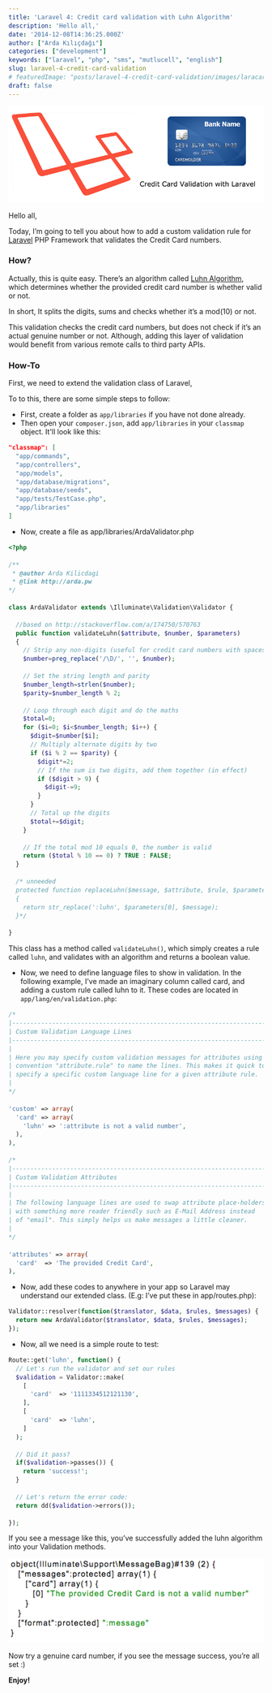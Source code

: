 ```yaml
---
title: 'Laravel 4: Credit card validation with Luhn Algorithm'
description: 'Hello all,'
date: '2014-12-08T14:36:25.000Z'
author: ["Arda Kılıçdağı"]
categories: ["development"]
keywords: ["laravel", "php", "sms", "mutlucell", "english"]
slug: laravel-4-credit-card-validation
# featuredImage: "posts/laravel-4-credit-card-validation/images/laracard.png"
draft: false
---
```


![laracard](./images/laracard.png)

Hello all,

Today, I’m going to tell you about how to add a custom validation rule for [Laravel](http://www.laravel.com) PHP Framework that validates the Credit Card numbers.

### How?

Actually, this is quite easy. There’s an algorithm called [Luhn Algorithm](http://en.wikipedia.org/wiki/Luhn_algorithm), which determines whether the provided credit card number is whether valid or not.

In short, It splits the digits, sums and checks whether it’s a mod(10) or not.

This validation checks the credit card numbers, but does not check if it’s an actual genuine number or not. Although, adding this layer of validation would benefit from various remote calls to third party APIs.

### How-To

First, we need to extend the validation class of Laravel,

To to this, there are some simple steps to follow:

* First, create a folder as `app/libraries` if you have not done already.
* Then open your `composer.json`, add `app/libraries` in your `classmap` object. It'll look like this:

```json
"classmap": [
  "app/commands",
  "app/controllers",
  "app/models",
  "app/database/migrations",
  "app/database/seeds",
  "app/tests/TestCase.php",
  "app/libraries"
]
```

* Now, create a file as app/libraries/ArdaValidator.php

```php
<?php

/**
 * @author Arda Kilicdagi
 * @link http://arda.pw
*/

class ArdaValidator extends \Illuminate\Validation\Validator {

  //based on http://stackoverflow.com/a/174750/570763
  public function validateLuhn($attribute, $number, $parameters)
  {
    // Strip any non-digits (useful for credit card numbers with spaces and hyphens)
    $number=preg_replace('/\D/', '', $number);

    // Set the string length and parity
    $number_length=strlen($number);
    $parity=$number_length % 2;

    // Loop through each digit and do the maths
    $total=0;
    for ($i=0; $i<$number_length; $i++) {
      $digit=$number[$i];
      // Multiply alternate digits by two
      if ($i % 2 == $parity) {
        $digit*=2;
        // If the sum is two digits, add them together (in effect)
        if ($digit > 9) {
          $digit-=9;
        }
      }
      // Total up the digits
      $total+=$digit;
    }

    // If the total mod 10 equals 0, the number is valid
    return ($total % 10 == 0) ? TRUE : FALSE;
  }

  /* unneeded
  protected function replaceLuhn($message, $attribute, $rule, $parameters)
  {
    return str_replace(':luhn', $parameters[0], $message);
  }*/

}
```

This class has a method called `validateLuhn()`, which simply creates a rule called `luhn`, and validates with an algorithm and returns a boolean value.

* Now, we need to define language files to show in validation. In the following example, I’ve made an imaginary column called card, and adding a custom rule called luhn to it. These codes are located in `app/lang/en/validation.php`:

```php
/*
|--------------------------------------------------------------------------
| Custom Validation Language Lines
|--------------------------------------------------------------------------
|
| Here you may specify custom validation messages for attributes using the
| convention "attribute.rule" to name the lines. This makes it quick to
| specify a specific custom language line for a given attribute rule.
|
*/

'custom' => array(
  'card' => array(
    'luhn' => ':attribute is not a valid number',
  ),
),

/*
|--------------------------------------------------------------------------
| Custom Validation Attributes
|--------------------------------------------------------------------------
|
| The following language lines are used to swap attribute place-holders
| with something more reader friendly such as E-Mail Address instead
| of "email". This simply helps us make messages a little cleaner.
|
*/

'attributes' => array(  
  'card'  => 'The provided Credit Card',
),
```

* Now, add these codes to anywhere in your app so Laravel may understand our extended class. (E.g: I’ve put these in app/routes.php):

```php
Validator::resolver(function($translator, $data, $rules, $messages) {
  return new ArdaValidator($translator, $data, $rules, $messages);
});
```

* Now, all we need is a simple route to test:

```php
Route::get('luhn', function() {
  // Let's run the validator and set our rules
  $validation = Validator::make(
    [
      'card'  => '1111334512121130',
    ],
    [
      'card'  => 'luhn',
    ]
  );

  // Did it pass?
  if($validation->passes()) {
    return 'success!';
  }

  // Let's return the error code:
  return dd($validation->errors());

});
```

If you see a message like this, you’ve successfully added the luhn algorithm into your Validation methods.

![](./images/luhnfail.png)

Now try a genuine card number, if you see the message success, you’re all set :)

**Enjoy!**